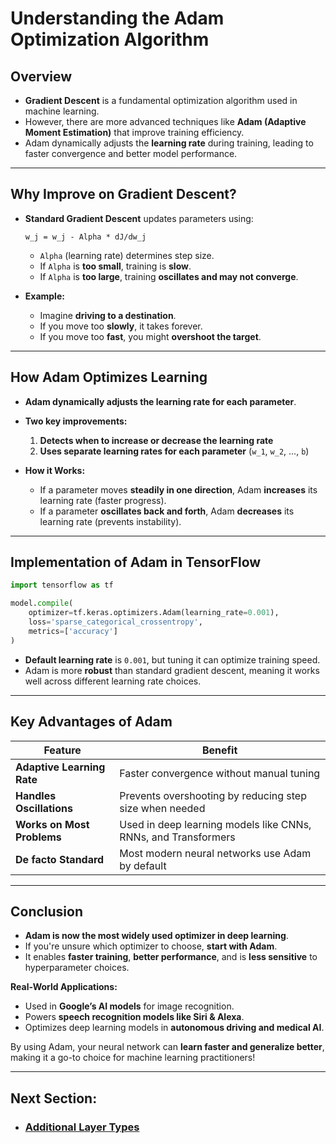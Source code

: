 # Understanding the Adam Optimization Algorithm

## Overview
- **Gradient Descent** is a fundamental optimization algorithm used in machine learning.
- However, there are more advanced techniques like **Adam (Adaptive Moment Estimation)** that improve training efficiency.
- Adam dynamically adjusts the **learning rate** during training, leading to faster convergence and better model performance.

---

## Why Improve on Gradient Descent?
- **Standard Gradient Descent** updates parameters using:
  ```
  w_j = w_j - Alpha * dJ/dw_j
  ```
  - `Alpha` (learning rate) determines step size.
  - If `Alpha` is **too small**, training is **slow**.
  - If `Alpha` is **too large**, training **oscillates and may not converge**.

- **Example:**
  - Imagine **driving to a destination**.
  - If you move too **slowly**, it takes forever.
  - If you move too **fast**, you might **overshoot the target**.

---

## How Adam Optimizes Learning
- **Adam dynamically adjusts the learning rate for each parameter**.
- **Two key improvements:**
  1. **Detects when to increase or decrease the learning rate**
  2. **Uses separate learning rates for each parameter** (`w_1`, `w_2`, ..., `b`)

- **How it Works:**
  - If a parameter moves **steadily in one direction**, Adam **increases** its learning rate (faster progress).
  - If a parameter **oscillates back and forth**, Adam **decreases** its learning rate (prevents instability).

---

## Implementation of Adam in TensorFlow
```python
import tensorflow as tf

model.compile(
    optimizer=tf.keras.optimizers.Adam(learning_rate=0.001),
    loss='sparse_categorical_crossentropy',
    metrics=['accuracy']
)
```
- **Default learning rate** is `0.001`, but tuning it can optimize training speed.
- Adam is more **robust** than standard gradient descent, meaning it works well across different learning rate choices.

---

## Key Advantages of Adam
| Feature | Benefit |
|---------|---------|
| **Adaptive Learning Rate** | Faster convergence without manual tuning |
| **Handles Oscillations** | Prevents overshooting by reducing step size when needed |
| **Works on Most Problems** | Used in deep learning models like CNNs, RNNs, and Transformers |
| **De facto Standard** | Most modern neural networks use Adam by default |

---

## Conclusion
- **Adam is now the most widely used optimizer in deep learning**.
- If you're unsure which optimizer to choose, **start with Adam**.
- It enables **faster training**, **better performance**, and is **less sensitive** to hyperparameter choices.

**Real-World Applications:**
- Used in **Google’s AI models** for image recognition.
- Powers **speech recognition models like Siri & Alexa**.
- Optimizes deep learning models in **autonomous driving and medical AI**.

By using Adam, your neural network can **learn faster and generalize better**, making it a go-to choice for machine learning practitioners!

---

## Next Section:
- ### [Additional Layer Types](Additional_Layer_Types.md)
